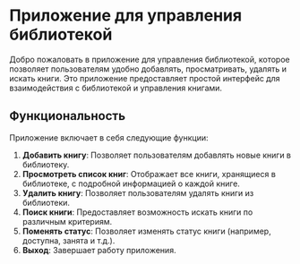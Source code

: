 # Приложение для управления библиотекой

Добро пожаловать в приложение для управления библиотекой, которое позволяет пользователям удобно добавлять, просматривать, удалять и искать книги. Это приложение предоставляет простой интерфейс для взаимодействия с библиотекой и управления книгами.

## Функциональность

Приложение включает в себя следующие функции:

1. **Добавить книгу**: Позволяет пользователям добавлять новые книги в библиотеку.
2. **Просмотреть список книг**: Отображает все книги, хранящиеся в библиотеке, с подробной информацией о каждой книге.
3. **Удалить книгу**: Позволяет пользователям удалять книги из библиотеки.
4. **Поиск книги**: Предоставляет возможность искать книги по различным критериям.
5. **Поменять статус**: Позволяет изменять статус книги (например, доступна, занята и т.д.).
6. **Выход**: Завершает работу приложения.
